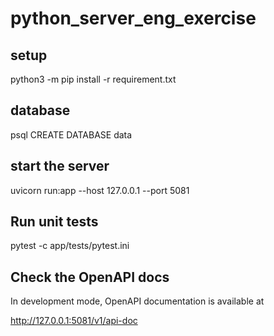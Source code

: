 # python_server_eng_exercise

## setup
python3 -m pip install -r requirement.txt

## database
psql
CREATE DATABASE data

## start the server
uvicorn run:app --host 127.0.0.1 --port 5081

## Run unit tests
 pytest -c app/tests/pytest.ini

## Check the OpenAPI docs
In development mode, OpenAPI documentation is available at

http://127.0.0.1:5081/v1/api-doc


